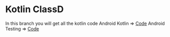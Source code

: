 # Kotlin ClassD
In this branch you will get all the kotlin code
Android Kotlin =>  [Code](https://github.com/elshafee/AndroidClassD/tree/android)
Android Testing => [Code](https://github.com/elshafee/AndroidClassD/tree/androidTesting)
